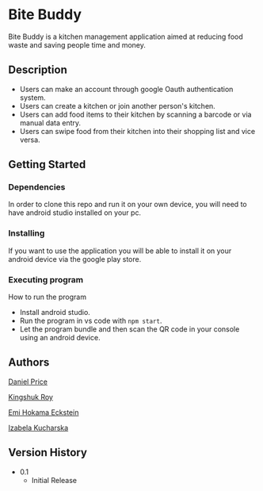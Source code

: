 # Bite Buddy

Bite Buddy is a kitchen management application aimed at reducing food waste and saving people time and money.

## Description

* Users can make an account through google Oauth authentication system.
* Users can create a kitchen or join another person's kitchen.
* Users can add food items to their kitchen by scanning a barcode or via manual data entry.
* Users can swipe food from their kitchen into their shopping list and vice versa.

## Getting Started

### Dependencies

In order to clone this repo and run it on your own device, you will need to have android studio installed on your pc.

### Installing

If you want to use the application you will be able to install it on your android device via the google play store.

### Executing program

How to run the program
* Install android studio.
* Run the program in vs code with ```npm start```.
* Let the program bundle and then scan the QR code in your console using an android device.

## Authors

[Daniel Price](https://github.com/Pricey-93)

[Kingshuk Roy](https://github.com/KingshukR)

[Emi Hokama Eckstein](https://github.com/Emi-HE)

[Izabela Kucharska](https://github.com/izabelakucharska)

## Version History

* 0.1
    * Initial Release

